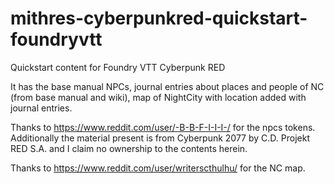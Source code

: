 # mithres-cyberpunkred-quickstart-foundryvtt
Quickstart content for Foundry VTT Cyberpunk RED

It has the base manual NPCs, journal entries about places and people of NC (from base manual and wiki), map of NightCity with location added with journal entries.

Thanks to https://www.reddit.com/user/-B-B-F-I-I-I-/ for the npcs tokens.
Additionally the material present is from Cyberpunk 2077 by C.D. Projekt RED S.A. and I claim no ownership to the contents herein.

Thanks to https://www.reddit.com/user/writerscthulhu/ for the NC map.